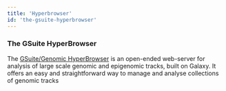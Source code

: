 ```yaml
---
title: 'Hyperbrowser'
id: 'the-gsuite-hyperbrowser'
---
```

### The GSuite HyperBrowser
The [GSuite/Genomic HyperBrowser](https://hyperbrowser.uio.no) is an open-ended web-server for analysis of large scale genomic and epigenomic tracks, built on Galaxy. It offers an easy and straightforward way to manage and analyse collections of genomic tracks

